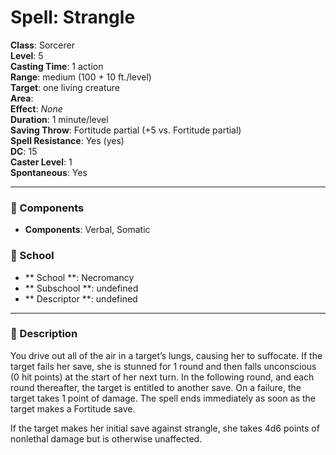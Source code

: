 
# Spell: Strangle
**Class**: Sorcerer  
**Level**: 5  
**Casting Time**: 1 action  
**Range**: medium (100 + 10 ft./level)  
**Target**: one living creature  
**Area**:   
**Effect**: _None_  
**Duration**: 1 minute/level  
**Saving Throw**: Fortitude partial (+5 vs. Fortitude partial)  
**Spell Resistance**: Yes (yes)  
**DC**: 15  
**Caster Level**: 1  
**Spontaneous**: Yes

---

### 🔮 Components
- **Components**: Verbal, Somatic

### 🏫 School
- ** School **: Necromancy
- ** Subschool **: undefined
- ** Descriptor **: undefined
---

### 📜 Description
You drive out all of the air in a target’s lungs, causing her to suffocate. If the target fails her save, she is stunned for 1 round and then falls unconscious (0 hit points) at the start of her next turn. In the following round, and each round thereafter, the target is entitled to another save. On a failure, the target takes 1 point of damage. The spell ends immediately as soon as the target makes a Fortitude save.

If the target makes her initial save against strangle, she takes 4d6 points of nonlethal damage but is otherwise unaffected.
